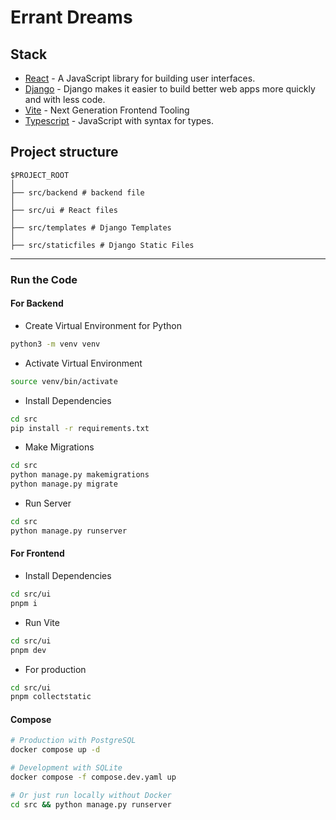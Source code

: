 # Errant Dreams

## Stack

- [React](https://reactjs.org/) - A JavaScript library for building user interfaces.
- [Django](https://www.djangoproject.com/) - Django makes it easier to build better web apps more quickly and with less code.
- [Vite](https://vitejs.dev/) - Next Generation Frontend Tooling
- [Typescript](https://www.typescriptlang.org/) - JavaScript with syntax for types.

## Project structure

```
$PROJECT_ROOT
│   
├── src/backend # backend file
│   
├── src/ui # React files
│   
├── src/templates # Django Templates
│   
├── src/staticfiles # Django Static Files
```
---

### Run the Code

#### For Backend

- Create Virtual Environment for Python

```bash
python3 -m venv venv
```

- Activate Virtual Environment

```bash
source venv/bin/activate
```

- Install Dependencies

```bash
cd src
pip install -r requirements.txt
```

- Make Migrations

```bash
cd src
python manage.py makemigrations
python manage.py migrate
```
- Run Server

```bash
cd src
python manage.py runserver
```

####  For Frontend

- Install Dependencies

```bash
cd src/ui
pnpm i
```
- Run Vite

```bash
cd src/ui
pnpm dev
```

- For production 

```bash
cd src/ui
pnpm collectstatic
```

#### Compose

```bash
# Production with PostgreSQL
docker compose up -d

# Development with SQLite  
docker compose -f compose.dev.yaml up

# Or just run locally without Docker
cd src && python manage.py runserver
```
